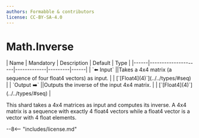 ```yaml
---
authors: Formabble & contributors
license: CC-BY-SA-4.0
---
```



# Math.Inverse

<div class="sh-parameters" markdown="1">
| Name | Mandatory | Description | Default | Type |
|------|---------------------|-------------|---------|------|
| `⬅️ Input` ||Takes a 4x4 matrix (a sequence of four float4 vectors) as input. | | [`[Float4](4)`](../../types/#seq) |
| `Output ➡️` ||Outputs the inverse of the input 4x4 matrix. | | [`[Float4](4)`](../../types/#seq) |

</div>

This shard takes a 4x4 matrices as input and computes its inverse. A 4x4 matrix is a sequence with exactly 4 float4 vectors while a float4 vector is a vector with 4 float elements.

--8<-- "includes/license.md"

